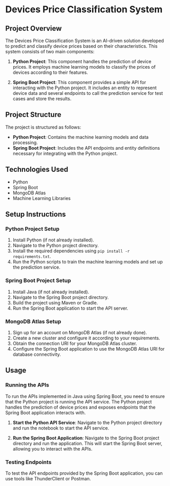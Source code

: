 # Devices Price Classification System

## Project Overview

The Devices Price Classification System is an AI-driven solution developed to predict and classify device prices based on their characteristics. This system consists of two main components:

1. **Python Project**: This component handles the prediction of device prices. It employs machine learning models to classify the prices of devices according to their features.

2. **Spring Boot Project**: This component provides a simple API for interacting with the Python project. It includes an entity to represent device data and several endpoints to call the prediction service for test cases and store the results.

## Project Structure

The project is structured as follows:

- **Python Project**: Contains the machine learning models and data processing.
- **Spring Boot Project**: Includes the API endpoints and entity definitions necessary for integrating with the Python project.

## Technologies Used

- Python
- Spring Boot
- MongoDB Atlas
- Machine Learning Libraries

## Setup Instructions

### Python Project Setup

1. Install Python (if not already installed).
2. Navigate to the Python project directory.
3. Install the required dependencies using `pip install -r requirements.txt`.
4. Run the Python scripts to train the machine learning models and set up the prediction service.

### Spring Boot Project Setup

1. Install Java (if not already installed).
2. Navigate to the Spring Boot project directory.
3. Build the project using Maven or Gradle.
4. Run the Spring Boot application to start the API server.

### MongoDB Atlas Setup

1. Sign up for an account on MongoDB Atlas (if not already done).
2. Create a new cluster and configure it according to your requirements.
3. Obtain the connection URI for your MongoDB Atlas cluster.
4. Configure the Spring Boot application to use the MongoDB Atlas URI for database connectivity.

## Usage

### Running the APIs

To run the APIs implemented in Java using Spring Boot, you need to ensure that the Python project is running the API service. The Python project handles the prediction of device prices and exposes endpoints that the Spring Boot application interacts with.

1. **Start the Python API Service**: Navigate to the Python project directory and run the notebook to start the API service.

2. **Run the Spring Boot Application**: Navigate to the Spring Boot project directory and run the application. This will start the Spring Boot server, allowing you to interact with the APIs.

### Testing Endpoints

To test the API endpoints provided by the Spring Boot application, you can use tools like ThunderClient or Postman.

